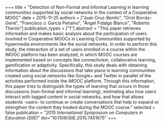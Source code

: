 +++
title = "Detection of Non-Formal and Informal Learning in learning communities supported by social networks in the context of a Cooperative MOOC"
date = 2015-11-25
authors = ["Juan Cruz-Benito", "Oriol Borrás-Gené", "Francisco J. García Peñalvo", "Ángel Fidalgo Blanco", "Roberto Therón"]
publication_types = ["1"]
abstract = "This paper retrieves information and makes basic analysis about the participation of users involved in Cooperative MOOCs in Learning Communities supported by hypermedia environments like the social networks. In order to perform this study, the interaction of a set of users enrolled in a course within the iMOOC platform has been analyzed, in which MOOC courses are implemented based on concepts like connectivism, collaborative learning, gamification or adaptivity. Specifically, this study deals with obtaining information about the discussions that take place in learning communities created using social networks like Google+ and Twitter in parallel of the activities performed inside the iMOOC platform. Through this information, this paper tries to distinguish the types of learning that occurs in those discussions (non-formal and informal learning), estimating also how users interact with tagged content in social networks, and how that allows students -users- to continue or create conversations that help to expand or strengthen the content they treated during the MOOC course."
selected = false
publication = "*2015 International Symposium on Computers in Education (SIIE)*"
doi="10.1109/SIIE.2015.7451675"
+++
